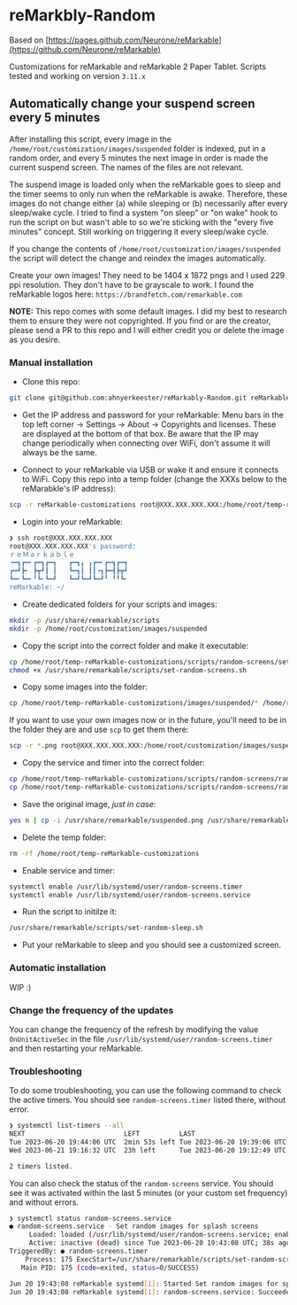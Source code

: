 # reMarkbly-Random
Based on [https://pages.github.com/Neurone/reMarkable](https://github.com/Neurone/reMarkable)

Customizations for reMarkable and reMarkable 2 Paper Tablet.
Scripts tested and working on version `3.11.x`

## Automatically change your suspend screen every 5 minutes

After installing this script, every image in the `/home/root/customization/images/suspended` folder is indexed, put in a random order, and every 5 minutes the next image in order is made the current suspend screen. The names of the files are not relevant.

The suspend image is loaded only when the reMarkable goes to sleep and the timer seems to only run when the reMarkable is awake. Therefore, these images do not change either (a) while sleeping or (b) necessarily after every sleep/wake cycle. I tried to find a system "on sleep" or "on wake" hook to run the script on but wasn't able to so we're sticking with the "every five minutes" concept. Still working on triggering it every sleep/wake cycle.

If you change the contents of `/home/root/customization/images/suspended` the script will detect the change and reindex the images automatically.

Create your own images! They need to be 1404 x 1872 pngs and I used 229 ppi resolution. They don't have to be grayscale to work. I found the reMarkable logos here: `https://brandfetch.com/remarkable.com`

**NOTE:** This repo comes with some default images. I did my best to research them to ensure they were not copyrighted. If you find or are the creator, please send a PR to this repo and I will either credit you or delete the image as you desire.

### Manual installation

- Clone this repo:

```bash
git clone git@github.com:ahnyerkeester/reMarkably-Random.git reMarkable-customizations
```

- Get the IP address and password for your reMarkable: Menu bars in the top left corner -> Settings -> About -> Copyrights and licenses. These are displayed at the bottom of that box. Be aware that the IP may change periodically when connecting over WiFi, don't assume it will always be the same.

- Connect to your reMarkable via USB or wake it and ensure it connects to WiFi. Copy this repo into a temp folder (change the XXXs below to the reMarabkle's IP address):

```bash
scp -r reMarkable-customizations root@XXX.XXX.XXX.XXX:/home/root/temp-reMarkable-customizations
```

- Login into your reMarkable:

```bash
❯ ssh root@XXX.XXX.XXX.XXX
root@XXX.XXX.XXX.XXX's password:
ｒｅＭａｒｋａｂｌｅ
╺━┓┏━╸┏━┓┏━┓   ┏━┓╻ ╻┏━╸┏━┓┏━┓
┏━┛┣╸ ┣┳┛┃ ┃   ┗━┓┃ ┃┃╺┓┣━┫┣┳┛
┗━╸┗━╸╹┗╸┗━┛   ┗━┛┗━┛┗━┛╹ ╹╹┗╸
reMarkable: ~/
```

- Create dedicated folders for your scripts and images:

```bash
mkdir -p /usr/share/remarkable/scripts
mkdir -p /home/root/customization/images/suspended
```

- Copy the script into the correct folder and make it executable:

```bash
cp /home/root/temp-reMarkable-customizations/scripts/random-screens/set-random-screens.sh /usr/share/remarkable/scripts/
chmod +x /usr/share/remarkable/scripts/set-random-screens.sh
```

- Copy some images into the folder:

```bash
cp /home/root/temp-reMarkable-customizations/images/suspended/* /home/root/customization/images/suspended
```

If you want to use your own images now or in the future, you'll need to be in the folder they are and use `scp` to get them there:

```bash
scp -r *.png root@XXX.XXX.XXX.XXX:/home/root/customization/images/suspended
```

- Copy the service and timer into the correct folder:

```bash
cp /home/root/temp-reMarkable-customizations/scripts/random-screens/random-screens.service /usr/lib/systemd/user/random-screens.service
cp /home/root/temp-reMarkable-customizations/scripts/random-screens/random-screens.timer /usr/lib/systemd/user/random-screens.timer
```

- Save the original image, _just in case_:

```bash
yes n | cp -i /usr/share/remarkable/suspended.png /usr/share/remarkable/suspended.original.png
```

- Delete the temp folder:

```bash
rm -rf /home/root/temp-reMarkable-customizations
```

- Enable service and timer:

```bash
systemctl enable /usr/lib/systemd/user/random-screens.timer
systemctl enable /usr/lib/systemd/user/random-screens.service
```

- Run the script to initilze it:

```bash
/usr/share/remarkable/scripts/set-random-sleep.sh
```

- Put your reMarkable to sleep and you should see a customized screen.

### Automatic installation

WIP :)

### Change the frequency of the updates

You can change the frequency of the refresh by modifying the value `OnUnitActiveSec` in the file `/usr/lib/systemd/user/random-screens.timer` and then restarting your reMarkable.

### Troubleshooting

To do some troubleshooting, you can use the following command to check the active timers. You should see `random-screens.timer` listed there, without error.

```bash
❯ systemctl list-timers --all
NEXT                         LEFT          LAST                         PASSED      UNIT                         ACTIVATES
Tue 2023-06-20 19:44:06 UTC  2min 53s left Tue 2023-06-20 19:39:06 UTC  2min 6s ago random-screens.timer         random-screens.service
Wed 2023-06-21 19:16:32 UTC  23h left      Tue 2023-06-20 19:12:49 UTC  28min ago   systemd-tmpfiles-clean.timer systemd-tmpfiles-clean.service

2 timers listed.
```

You can also check the status of the `random-screens` service. You should see it was activated within the last 5 minutes (or your custom set frequency) and without errors.

```bash
❯ systemctl status random-screens.service
● random-screens.service - Set random images for splash screens
     Loaded: loaded (/usr/lib/systemd/user/random-screens.service; enabled; vendor preset: disabled)
     Active: inactive (dead) since Tue 2023-06-20 19:43:08 UTC; 38s ago
TriggeredBy: ● random-screens.timer
    Process: 175 ExecStart=/usr/share/remarkable/scripts/set-random-screens.sh (code=exited, status=0/SUCCESS)
   Main PID: 175 (code=exited, status=0/SUCCESS)

Jun 20 19:43:08 reMarkable systemd[1]: Started Set random images for splash screens.
Jun 20 19:43:08 reMarkable systemd[1]: random-screens.service: Succeeded.
```

